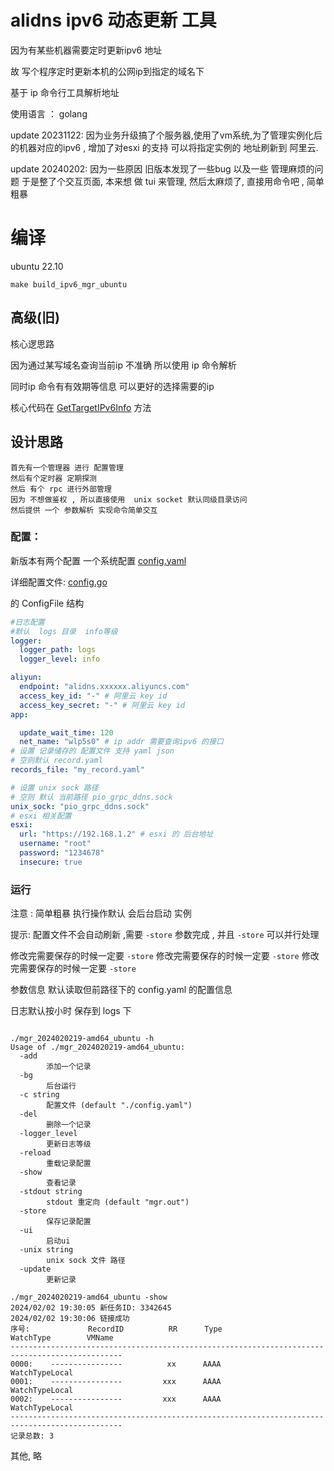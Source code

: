 # alidns ipv6 动态更新 工具


因为有某些机器需要定时更新ipv6 地址 

故 写个程序定时更新本机的公网ip到指定的域名下

基于 ip 命令行工具解析地址

使用语言 ： golang 

update 20231122: 
    因为业务升级搞了个服务器,使用了vm系统,为了管理实例化后的机器对应的ipv6 , 增加了对esxi 的支持
    可以将指定实例的 地址刷新到 阿里云. 

update 20240202:
    因为一些原因 旧版本发现了一些bug 以及一些 管理麻烦的问题 
    于是整了个交互页面, 本来想 做 tui 来管理, 然后太麻烦了, 直接用命令吧 , 简单粗暴
    

# 编译 
 

ubuntu 22.10 
```shell
make build_ipv6_mgr_ubuntu
```

 

## 高级(旧)

核心逻思路

因为通过某写域名查询当前ip 不准确 所以使用 ip 命令解析 

同时ip 命令有有效期等信息 可以更好的选择需要的ip 

核心代码在  [GetTargetIPv6Info](tools/ipv6.go ) 方法

## 设计思路
    首先有一个管理器 进行 配置管理 
    然后有个定时器 定期探测 
    然后 有个 rpc 进行外部管理
    因为 不想做鉴权 , 所以直接使用  unix socket 默认同级目录访问
    然后提供 一个 参数解析 实现命令简单交互 


### 配置：

新版本有两个配置 
一个系统配置 
[config.yaml](config.yaml)

详细配置文件: 
[config.go](manager%2Fconfig.go)

的 ConfigFile 结构

```yaml
#日志配置
#默认  logs 目录  info等级
logger:
  logger_path: logs
  logger_level: info

aliyun:
  endpoint: "alidns.xxxxxx.aliyuncs.com"
  access_key_id: "-" # 阿里云 key id
  access_key_secret: "-" # 阿里云 key id
app:

  update_wait_time: 120
  net_name: "wlp5s0" # ip addr 需要查询ipv6 的接口
# 设置 记录储存的 配置文件 支持 yaml json
# 空则默认 record.yaml 
records_file: "my_record.yaml"

# 设置 unix sock 路径
# 空则 默认 当前路径 pio_grpc_ddns.sock
unix_sock: "pio_grpc_ddns.sock"
# esxi 相关配置
esxi:
  url: "https://192.168.1.2" # esxi 的 后台地址
  username: "root"
  password: "1234678"
  insecure: true
```



### 运行

注意 : 简单粗暴 执行操作默认 会后台启动 实例 

提示: 配置文件不会自动刷新 ,需要 `-store` 参数完成 , 并且 `-store` 可以并行处理

修改完需要保存的时候一定要 `-store`
修改完需要保存的时候一定要 `-store`
修改完需要保存的时候一定要 `-store`

参数信息 默认读取但前路径下的 config.yaml 的配置信息

日志默认按小时 保存到 logs 下

```shell

./mgr_2024020219-amd64_ubuntu -h           
Usage of ./mgr_2024020219-amd64_ubuntu:
  -add
        添加一个记录
  -bg
        后台运行
  -c string
        配置文件 (default "./config.yaml")
  -del
        删除一个记录
  -logger_level
        更新日志等级
  -reload
        重载记录配置
  -show
        查看记录
  -stdout string
        stdout 重定向 (default "mgr.out")
  -store
        保存记录配置
  -ui
        启动ui
  -unix string
        unix sock 文件 路径
  -update
        更新记录

```

```shell
./mgr_2024020219-amd64_ubuntu -show        
2024/02/02 19:30:05 新任务ID: 3342645
2024/02/02 19:30:06 链接成功
序号:             RecordID          RR      Type               WatchType        VMName
-----------------------------------------------------------------------------------------------
0000:    ----------------          xx      AAAA          WatchTypeLocal
0001:    ----------------         xxx      AAAA          WatchTypeLocal
0002:    ----------------         xxx      AAAA          WatchTypeLocal
-----------------------------------------------------------------------------------------------
记录总数: 3

```


其他, 略



